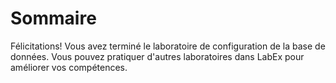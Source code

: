 # Sommaire

Félicitations! Vous avez terminé le laboratoire de configuration de la base de données. Vous pouvez pratiquer d'autres laboratoires dans LabEx pour améliorer vos compétences.
